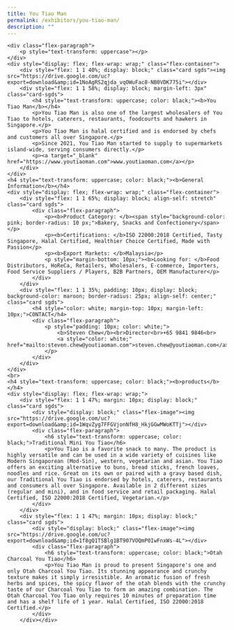 ```yaml
---
title: You Tiao Man
permalink: /exhibitors/you-tiao-man/
description: ""
---
```


	<div class="flex-paragraph">
		<p style="text-transform: uppercase"></p>
	</div>
	<div style="display: flex; flex-wrap: wrap;" class="flex-container">
		<div style="flex: 1 1 40%; display: block;" class="card sgds"><img src="https://drive.google.com/uc?export=download&amp;id=1NoAgRS2qjda_vqOWuFac8-NB0VDK775i"></div>
		<div style="flex: 1 1 58%; display: block; margin-left: 3px" class="card-sgds">
			<h4 style="text-transform: uppercase; color: black;"><b>You Tiao Man</b></h4>
			<p>You Tiao Man is also one of the largest wholesalers of You Tiao to hotels, caterers, restaurants, foodcourts and hawkers in Singapore.</p>
			<p>You Tiao Man is halal certified and is endorsed by chefs and customers all over Singapore.</p>
			<p>Since 2021, You Tiao Man started to supply to supermarkets island-wide, serving consumers directly.</p>
			<p><a target="_blank" href="https://www.youtiaoman.com">www.youtiaoman.com</a></p>
		</div>
	</div>
	<h4 style="text-transform: uppercase; color: black;"><b>General Information</b></h4>
	<div style="display: flex; flex-wrap: wrap;" class="flex-container">
		<div style="flex: 1 1 65%; display: block; align-self: stretch" class="card sgds">
			<div class="flex-paragraph">
				<p><b>Product Category: </b><span style="background-color: pink; border-radius: 10 px;">Bakery, Snacks and Confectionery</span></p>
				<p><b>Certifications: </b>ISO 22000:2018 Certified, Tasty Singapore, Halal Certified, Healthier Choice Certified, Made with Passion</p>
				<p><b>Export Markets: </b>Malaysia</p>
				<p style="margin-bottom: 10px;"><b>Looking for: </b>Food Distributors, HoReCa, Retailers, Wholesalers, E-commerce, Importers, Food Service Suppliers / Players, B2B Partners, OEM Manufacturer</p>
			</div>
		</div>
		<div style="flex: 1 1 35%; padding: 10px; display: block; background-color: maroon; border-radius: 25px; align-self: center;" class="card sgds">
			<h4 style="color: white; margin-top: 10px; margin-left: 10px;">CONTACT</h4>
			<div class="flex-paragraph">
				<p style="padding: 10px; color: white;">
					<b>Steven Chew</b><br>Director<br>+65 9841 9846<br>
					<a style="color: white;" href="mailto:steven.chew@youtiaoman.com">steven.chew@youtiaoman.com</a>
				</p>
			</div>
		</div>
	</div>
	<br>
	<h4 style="text-transform: uppercase; color: black;"><b>products</b></h4>
	<div style="display: flex; flex-wrap: wrap;">
		<div style="flex: 1 1 47%; margin: 10px; display: block;" class="card sgds">
			<div style="display: block;" class="flex-image"><img src="https://drive.google.com/uc?export=download&amp;id=1WqvZyg7FFGVjonNfH8_HkjGGwMWoKTTj"></div>
			<div class="flex-paragraph">
				<h6 style="text-transform: uppercase; color: black;">Traditional Mini You Tiao</h6>
				<p>You Tiao is a favorite snack to many. The product is highly versatile and can be used in a wide variety of cuisines like Modern Singaporean (Mod-Sin), western, vegetarian and asian. You Tiao offers an exciting alternative to buns, bread sticks, french loaves, noodles and rice. Great on its own or paired with a gravy based dish, our Traditional You Tiao is endorsed by hotels, caterers, restaurants and consumers all over Singapore. Available in 2 different sizes (regular and mini), and in food service and retail packaging. Halal Certified, ISO 22000:2018 Certified, Vegetarian.</p>
			</div>
		</div>
		<div style="flex: 1 1 47%; margin: 10px; display: block;" class="card sgds">
			<div style="display: block;" class="flex-image"><img src="https://drive.google.com/uc?export=download&amp;id=1f8gQ1TSBlg1BT907VOQmP0IwFnxWs-4L"></div>
			<div class="flex-paragraph">
				<h6 style="text-transform: uppercase; color: black;">Otah Charcoal You Tiao</h6>
				<p>You Tiao Man is proud to present Singapore's one and only Otah Charcoal You Tiao. Its stunning appearance and crunchy texture makes it simply irresistible. An aromatic fusion of fresh herbs and spices, the spicy flavor of the otah blends with the crunchy taste of our Charcoal You Tiao to form an amazing combination. The Otah Charcoal You Tiao only requires 10 minutes of preparation time and has a shelf life of 1 year. Halal Certified, ISO 22000:2018 Certified.</p>
			</div>
		</div></div>